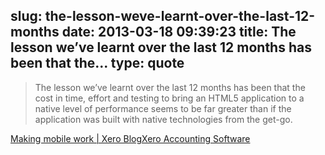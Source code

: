 slug: the-lesson-weve-learnt-over-the-last-12-months
date: 2013-03-18 09:39:23
title: The lesson we’ve learnt over the last 12 months has been that the...
type: quote
---

> The lesson we’ve learnt over the last 12 months has been that the cost in time, effort and testing to bring an HTML5 application to a native level of performance seems to be far greater than if the application was built with native technologies from the get-go.

[Making mobile work | Xero BlogXero Accounting Software](http://blog.xero.com/2013/03/making-mobile-work/)

